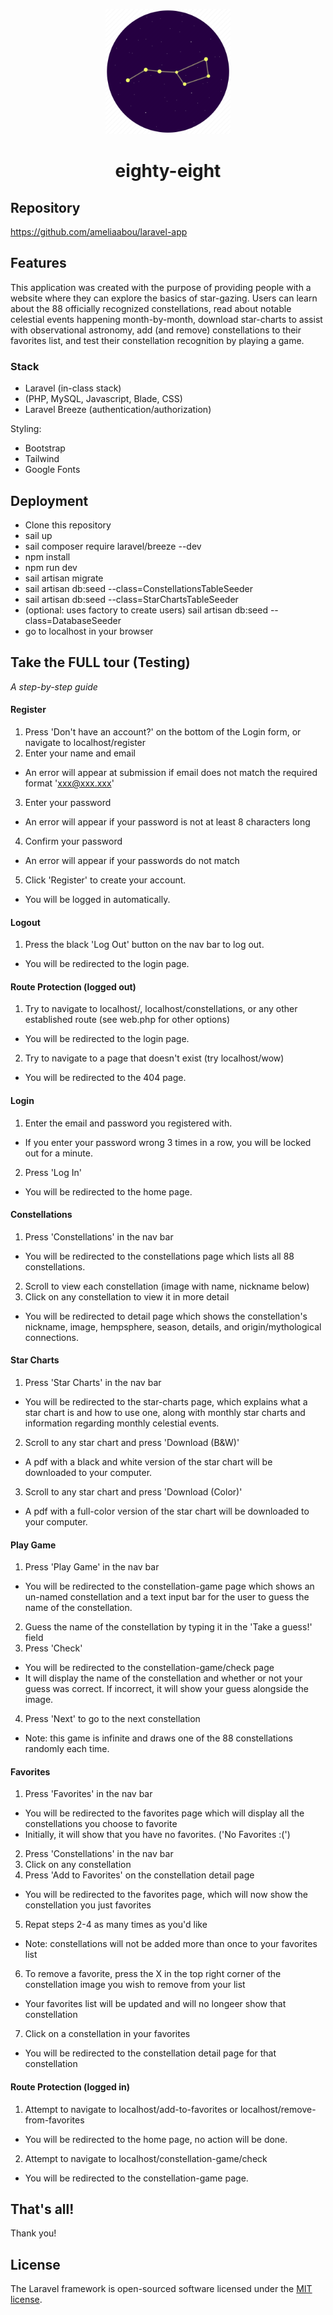<p align="center"><img src="./public/images/logo.png" width="200"></p>

<h1 align="center">
eighty-eight
</h1>

## Repository
<a href="https://github.com/ameliaabou/laravel-app">https://github.com/ameliaabou/laravel-app</a>
## Features

This application was created with the purpose of providing people with a website where they can explore the basics of star-gazing. 
Users can learn about the 88 officially recognized constellations, read about notable celestial events happening month-by-month, download star-charts to assist with observational astronomy, add (and remove) constellations to their favorites list, and test their constellation recognition by playing a game. 
### Stack

- Laravel (in-class stack)
- (PHP, MySQL, Javascript, Blade, CSS)
- Laravel Breeze (authentication/authorization)

Styling:
- Bootstrap
- Tailwind
- Google Fonts

## Deployment

- Clone this repository
- sail up
- sail composer require laravel/breeze --dev
- npm install
- npm run dev
- sail artisan migrate
- sail artisan db:seed --class=ConstellationsTableSeeder
- sail artisan db:seed --class=StarChartsTableSeeder
- (optional: uses factory to create users) sail artisan db:seed --class=DatabaseSeeder
- go to localhost in your browser

## Take the FULL tour (Testing)
*A step-by-step guide*

#### Register
1. Press 'Don't have an account?' on the bottom of the Login form, or navigate to localhost/register
2. Enter your name and email
- An error will appear at submission if email does not match the required format 'xxx@xxx.xxx'
3. Enter your password
- An error will appear if your password is not at least 8 characters long
4. Confirm your password
- An error will appear if your passwords do not match
5. Click 'Register' to create your account.
- You will be logged in automatically.

#### Logout
1. Press the black 'Log Out' button on the nav bar to log out.
- You will be redirected to the login page.

#### Route Protection (logged out)
1. Try to navigate to localhost/, localhost/constellations, or any other established route (see web.php for other options)
- You will be redirected to the login page.
2. Try to navigate to a page that doesn't exist (try localhost/wow)
- You will be redirected to the 404 page.

#### Login 
1. Enter the email and password you registered with.
- If you enter your password wrong 3 times in a row, you will be locked out for a minute.
2. Press 'Log In'
- You will be redirected to the home page.

#### Constellations
1. Press 'Constellations' in the nav bar
- You will be redirected to the constellations page which lists all 88 constellations.
2. Scroll to view each constellation (image with name, nickname below)
3. Click on any constellation to view it in more detail
- You will be redirected to detail page which shows the constellation's nickname, image, hempsphere, season, details, and origin/mythological connections. 

#### Star Charts
1. Press 'Star Charts' in the nav bar
- You will be redirected to the star-charts page, which explains what a star chart is and how to use one, along with monthly star charts and information regarding monthly celestial events.
2. Scroll to any star chart and press 'Download (B&W)'
- A pdf with a black and white version of the star chart will be downloaded to your computer.
3. Scroll to any star chart and press 'Download (Color)'
- A pdf with a full-color version of the star chart will be downloaded to your computer.

#### Play Game
1. Press 'Play Game' in the nav bar
- You will be redirected to the constellation-game page which shows an un-named constellation and a text input bar for the user to guess the name of the constellation.
2. Guess the name of the constellation by typing it in the 'Take a guess!' field
3. Press 'Check'
- You will be redirected to the constellation-game/check page
- It will display the name of the constellation and whether or not your guess was correct. If incorrect, it will show your guess alongside the image.
4. Press 'Next' to go to the next constellation
- Note: this game is infinite and draws one of the 88 constellations randomly each time.

#### Favorites
1. Press 'Favorites' in the nav bar
- You will be redirected to the favorites page which will display all the constellations you choose to favorite
- Initially, it will show that you have no favorites. ('No Favorites :(')
2. Press 'Constellations' in the nav bar
3. Click on any constellation
4. Press 'Add to Favorites' on the constellation detail page
- You will be redirected to the favorites page, which will now show the constellation you just favorites
5. Repat steps 2-4 as many times as you'd like
- Note: constellations will not be added more than once to your favorites list
6. To remove a favorite, press the X in the top right corner of the constellation image you wish to remove from your list
- Your favorites list will be updated and will no longeer show that constellation
7. Click on a constellation in your favorites
- You will be redirected to the constellation detail page for that constellation

#### Route Protection (logged in)
1. Attempt to navigate to localhost/add-to-favorites or localhost/remove-from-favorites
- You will be redirected to the home page, no action will be done.
2. Attempt to navigate to localhost/constellation-game/check
- You will be redirected to the constellation-game page.

## That's all!
Thank you!

## License

The Laravel framework is open-sourced software licensed under the [MIT license](https://opensource.org/licenses/MIT).

